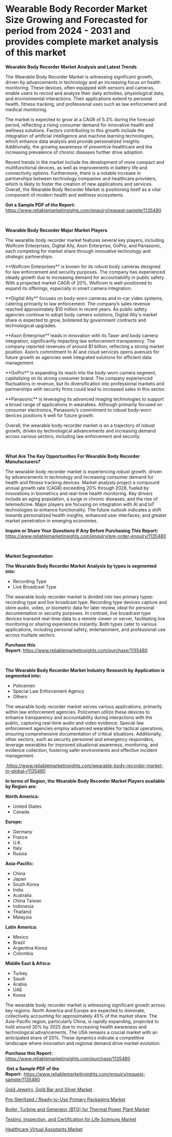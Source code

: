 <p><h1>Wearable Body Recorder Market Size Growing and Forecasted for period from 2024 - 2031 and provides complete market analysis of this market</h1></p><p><strong>Wearable Body Recorder Market Analysis and Latest Trends</strong></p>
<p><p>The Wearable Body Recorder Market is witnessing significant growth, driven by advancements in technology and an increasing focus on health monitoring. These devices, often equipped with sensors and cameras, enable users to record and analyze their daily activities, physiological data, and environmental interactions. Their applications extend to personal health, fitness tracking, and professional uses such as law enforcement and medical monitoring.</p><p>The market is expected to grow at a CAGR of 5.3% during the forecast period, reflecting a rising consumer demand for innovative health and wellness solutions. Factors contributing to this growth include the integration of artificial intelligence and machine learning technologies, which enhance data analysis and provide personalized insights. Additionally, the growing awareness of preventive healthcare and the increasing prevalence of chronic diseases further drive adoption.</p><p>Recent trends in the market include the development of more compact and multifunctional devices, as well as improvements in battery life and connectivity options. Furthermore, there is a notable increase in partnerships between technology companies and healthcare providers, which is likely to foster the creation of new applications and services. Overall, the Wearable Body Recorder Market is positioning itself as a vital component of modern health and wellness ecosystems.</p></p>
<p><strong>Get a Sample PDF of the Report:&nbsp;</strong> <a href="https://www.reliablemarketinsights.com/enquiry/request-sample/1135480?utm_campaign=1580&utm_medium=2&utm_source=Github&utm_content=ia&utm_term=13102024&utm_id=wearable-body-recorder">https://www.reliablemarketinsights.com/enquiry/request-sample/1135480</a></p>
<p>&nbsp;</p>
<p><strong>Wearable Body Recorder Major Market Players</strong></p>
<p><p>The wearable body recorder market features several key players, including Wolfcom Enterprises, Digital Ally, Axon Enterprise, GoPro, and Panasonic, each competing for market share through innovative technology and strategic partnerships. </p><p>**Wolfcom Enterprises** is known for its robust body cameras designed for law enforcement and security purposes. The company has experienced steady growth due to increasing demand for accountability in public safety. With a projected market CAGR of 20%, Wolfcom is well-positioned to expand its offerings, especially in smart camera integration.</p><p>**Digital Ally** focuses on body-worn cameras and in-car video systems, catering primarily to law enforcement. The company’s sales revenue reached approximately $10 million in recent years. As public safety agencies continue to adopt body camera solutions, Digital Ally's market share is expected to grow, bolstered by government contracts and technological upgrades.</p><p>**Axon Enterprise** leads in innovation with its Taser and body camera integration, significantly impacting law enforcement transparency. The company reported revenues of around $1 billion, reflecting a strong market position. Axon’s commitment to AI and cloud services opens avenues for future growth as agencies seek integrated solutions for efficient data management.</p><p>**GoPro** is expanding its reach into the body-worn camera segment, capitalizing on its strong consumer brand. The company experienced fluctuations in revenue, but its diversification into professional markets and partnerships with security firms could lead to increased sales in this sector.</p><p>**Panasonic** is leveraging its advanced imaging technologies to support a broad range of applications in wearables. Although primarily focused on consumer electronics, Panasonic’s commitment to robust body-worn devices positions it well for future growth. </p><p>Overall, the wearable body recorder market is on a trajectory of robust growth, driven by technological advancements and increasing demand across various sectors, including law enforcement and security.</p></p>
<p>&nbsp;</p>
<p><strong>What Are The Key Opportunities For Wearable Body Recorder Manufacturers?</strong></p>
<p><p>The wearable body recorder market is experiencing robust growth, driven by advancements in technology and increasing consumer demand for health and fitness tracking devices. Market analysts project a compound annual growth rate (CAGR) exceeding 20% through 2028, fueled by innovations in biometrics and real-time health monitoring. Key drivers include an aging population, a surge in chronic diseases, and the rise of telemedicine. Major players are focusing on integration with AI and IoT technologies to enhance functionality. The future outlook indicates a shift towards personalized health insights, enhanced user interfaces, and greater market penetration in emerging economies.</p></p>
<p><strong>Inquire or Share Your Questions If Any Before Purchasing This Report:</strong> <a href="https://www.reliablemarketinsights.com/enquiry/pre-order-enquiry/1135480?utm_campaign=1580&utm_medium=2&utm_source=Github&utm_content=ia&utm_term=13102024&utm_id=wearable-body-recorder">https://www.reliablemarketinsights.com/enquiry/pre-order-enquiry/1135480</a></p>
<p>&nbsp;</p>
<p><strong>Market Segmentation</strong></p>
<p><strong>The Wearable Body Recorder Market Analysis by types is segmented into:</strong></p>
<p><ul><li>Recording Type</li><li>Live Broadcast Type</li></ul></p>
<p><p>The wearable body recorder market is divided into two primary types: recording type and live broadcast type. Recording type devices capture and store audio, video, or biometric data for later review, ideal for personal documentation or security purposes. In contrast, live broadcast type devices transmit real-time data to a remote viewer or server, facilitating live monitoring or sharing experiences instantly. Both types cater to various applications, including personal safety, entertainment, and professional use across multiple sectors.</p></p>
<p><strong>Purchase this Report:&nbsp;</strong><a href="https://www.reliablemarketinsights.com/purchase/1135480?utm_campaign=1580&utm_medium=2&utm_source=Github&utm_content=ia&utm_term=13102024&utm_id=wearable-body-recorder">https://www.reliablemarketinsights.com/purchase/1135480</a></p>
<p>&nbsp;</p>
<p><strong>The Wearable Body Recorder Market Industry Research by Application is segmented into:</strong></p>
<p><ul><li>Policemen</li><li>Special Law Enforcement Agency</li><li>Others</li></ul></p>
<p><p>The wearable body recorder market serves various applications, primarily within law enforcement agencies. Policemen utilize these devices to enhance transparency and accountability during interactions with the public, capturing real-time audio and video evidence. Special law enforcement agencies employ advanced wearables for tactical operations, ensuring comprehensive documentation of critical situations. Additionally, other sectors, such as security personnel and emergency responders, leverage wearables for improved situational awareness, monitoring, and evidence collection, fostering safer environments and effective incident management.</p></p>
<p><a href="https://www.reliablemarketinsights.com/wearable-body-recorder-market-in-global-r1135480?utm_campaign=1580&utm_medium=2&utm_source=Github&utm_content=ia&utm_term=13102024&utm_id=wearable-body-recorder">&nbsp;https://www.reliablemarketinsights.com/wearable-body-recorder-market-in-global-r1135480</a></p>
<p><strong>In terms of Region, the Wearable Body Recorder Market Players available by Region are:</strong></p>
<p>
    <p> <strong> North America: </strong>
        <ul>
            <li>United States</li>
            <li>Canada</li>
        </ul>
        </p> 
    <p> <strong> Europe: </strong>
        <ul>
            <li>Germany</li>
            <li>France</li>
            <li>U.K.</li>
            <li>Italy</li>
            <li>Russia</li>
        </ul>
        </p> 
    <p> <strong> Asia-Pacific: </strong>
        <ul>
            <li>China</li>
            <li>Japan</li>
            <li>South Korea</li>
            <li>India</li>
            <li>Australia</li>
            <li>China Taiwan</li>
            <li>Indonesia</li>
            <li>Thailand</li>
            <li>Malaysia</li>
        </ul>
        </p> 
    <p> <strong> Latin America: </strong>
        <ul>
            <li>Mexico</li>
            <li>Brazil</li>
            <li>Argentina Korea</li>
            <li>Colombia</li>
        </ul>
        </p> 
    <p> <strong> Middle East & Africa: </strong>
        <ul>
            <li>Turkey</li>
            <li>Saudi</li>
            <li>Arabia</li>
            <li>UAE</li>
            <li>Korea</li>
        </ul>
    </p>
    </p>
<p><p>The wearable body recorder market is witnessing significant growth across key regions. North America and Europe are expected to dominate, collectively accounting for approximately 45% of the market share. The Asia-Pacific region, particularly China, is rapidly expanding, projected to hold around 30% by 2025 due to increasing health awareness and technological advancements. The USA remains a crucial market with an anticipated share of 20%. These dynamics indicate a competitive landscape where innovation and regional demand drive market evolution.</p></p>
<p><strong>Purchase this Report: </strong><a href="https://www.reliablemarketinsights.com/purchase/1135480?utm_campaign=1580&utm_medium=2&utm_source=Github&utm_content=ia&utm_term=13102024&utm_id=wearable-body-recorder">https://www.reliablemarketinsights.com/purchase/1135480</a></p>
<p>&nbsp;<strong>Get a Sample PDF of the Report:&nbsp;&nbsp;</strong><a href="https://www.reliablemarketinsights.com/enquiry/request-sample/1135480?utm_campaign=1580&utm_medium=2&utm_source=Github&utm_content=ia&utm_term=13102024&utm_id=wearable-body-recorder">https://www.reliablemarketinsights.com/enquiry/request-sample/1135480</a></p>
<p><strong></strong></p>
<p><p><a href="https://www.linkedin.com/pulse/gold-jewelry-bar-silver-market-trends-focusing-insight-forecast-qaw4e?utm_campaign=1580&utm_medium=2&utm_source=Github&utm_content=ia&utm_term=13102024&utm_id=wearable-body-recorder">Gold Jewelry, Gold Bar and Silver Market</a></p><p><a href="https://www.linkedin.com/pulse/insights-pre-sterilized-ready-to-use-primary-packaging-njwbe?utm_campaign=1580&utm_medium=2&utm_source=Github&utm_content=ia&utm_term=13102024&utm_id=wearable-body-recorder">Pre-Sterilized / Ready-to-Use Primary Packaging Market</a></p><p><a href="https://www.linkedin.com/pulse/boiler-turbine-generator-btg-thermal-power-plant-market-forecast-7e6le?utm_campaign=1580&utm_medium=2&utm_source=Github&utm_content=ia&utm_term=13102024&utm_id=wearable-body-recorder">Boiler, Turbine and Generator (BTG) for Thermal Power Plant Market</a></p><p><a href="https://www.linkedin.com/pulse/emerging-testing-inspection-certification-life-sciences-k8gbe?utm_campaign=1580&utm_medium=2&utm_source=Github&utm_content=ia&utm_term=13102024&utm_id=wearable-body-recorder">Testing, Inspection, and Certification for Life Sciences Market</a></p><p><a href="https://www.linkedin.com/pulse/healthcare-virtual-assistants-market-evolution-future-outlook-vhsje?utm_campaign=1580&utm_medium=2&utm_source=Github&utm_content=ia&utm_term=13102024&utm_id=wearable-body-recorder">Healthcare Virtual Assistants Market</a></p></p>